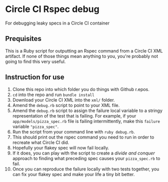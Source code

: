 # Circle CI Rspec debug

For debugging leaky specs in a Circle CI container

## Prequisites

This is a Ruby script for outputting an Rspec command from a Circle CI XML artifact. If none of those things mean anything to you, you're probably not going to find this very useful.

## Instruction for use

1. Clone this repo into which folder you do things with Github r.epos.
2. `cd` into the repo and run `bundle install`
3. Download your Circle CI XML into the `xml/` folder.
4. Amend the `debug.rb` script to point to your XML file.
5. Amend the `debug.rb` script to assign the failure local variable to a stringy representation of the test that is failing. For example, if your `app/models/pizza_spec.rb` file is failing intermittently, make this `failure` variable `"pizza_spec"`.
6. Run the script from your command line with `ruby debug.rb`.
7. This should print out the rspec command you need to run in order to recreate what Circle CI did.
8. Hopefully your flakey spec will now fail locally.
9. If it does, you can play with the script to create a _divide and conquer_ approach to finding what preceding spec causes your `pizza_spec.rb` to fail.
10. Once you can reproduce the failure locally with two tests together, you can fix your flakey spec and make your life a tiny bit better.
